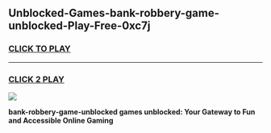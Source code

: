 
## Unblocked-Games-bank-robbery-game-unblocked-Play-Free-0xc7j
<h3>
<a href="https://premium76.site?title=bank-robbery-game-unblocked&ref=15A">CLICK TO PLAY</a></h3>
<hr>

<h3>
<a href="https://premium76.site?title=bank-robbery-game-unblocked&ref=15A">CLICK 2 PLAY</a>
  
</h3>

<a href="https://premium76.site?title=bank-robbery-game-unblocked&ref=15A"><img src="https://clearcache.store/games.png"></a>


**bank-robbery-game-unblocked games unblocked: Your Gateway to Fun and Accessible Online Gaming**
